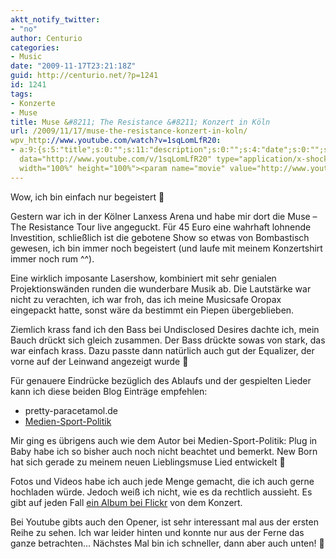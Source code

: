 ```yaml
---
aktt_notify_twitter:
- "no"
author: Centurio
categories:
- Music
date: "2009-11-17T23:21:18Z"
guid: http://centurio.net/?p=1241
id: 1241
tags:
- Konzerte
- Muse
title: Muse &#8211; The Resistance &#8211; Konzert in Köln
url: /2009/11/17/muse-the-resistance-konzert-in-koln/
wpv_http://www.youtube.com/watch?v=1sqLomLfR20:
- a:9:{s:5:"title";s:0:"";s:11:"description";s:0:"";s:4:"date";s:0:"";s:6:"author";s:0:"";s:14:"author_profile";s:23:"http://www.youtube.com/";s:8:"duration";s:0:"";s:9:"embedcode";s:198:"<object
  data="http://www.youtube.com/v/1sqLomLfR20" type="application/x-shockwave-flash"
  width="100%" height="100%"><param name="movie" value="http://www.youtube.com/v/1sqLomLfR20"></param></object>";s:7:"version";s:4:"1.10";s:3:"url";s:42:"http://www.youtube.com/watch?v=1sqLomLfR20";}
---
```

Wow, ich bin einfach nur begeistert 🙂

Gestern war ich in der Kölner Lanxess Arena und habe mir dort die Muse &#8211; The Resistance Tour live angeguckt. Für 45 Euro eine wahrhaft lohnende Investition, schließlich ist die gebotene Show so etwas von Bombastisch gewesen, ich bin immer noch begeistert (und laufe mit meinem Konzertshirt immer noch rum ^^).

Eine wirklich imposante Lasershow, kombiniert mit sehr genialen Projektionswänden runden die wunderbare Musik ab. Die Lautstärke war nicht zu verachten, ich war froh, das ich meine Musicsafe Oropax eingepackt hatte, sonst wäre da bestimmt ein Piepen übergeblieben.

Ziemlich krass fand ich den Bass bei Undisclosed Desires dachte ich, mein Bauch drückt sich gleich zusammen. Der Bass drückte sowas von stark, das war einfach krass. Dazu passte dann natürlich auch gut der Equalizer, der vorne auf der Leinwand angezeigt wurde 🙂

Für genauere Eindrücke bezüglich des Ablaufs und der gespielten Lieder kann ich diese beiden Blog Einträge empfehlen:

  * pretty-paracetamol.de
  * [Medien-Sport-Politik](http://www.medien-sport-politik.de/2009/11/17/plug-in-baby-muse-in-der-lanxess-arena/)

Mir ging es übrigens auch wie dem Autor bei Medien-Sport-Politik: Plug in Baby habe ich so bisher auch noch nicht beachtet und bemerkt. New Born hat sich gerade zu meinem neuen Lieblingsmuse Lied entwickelt 🙂

Fotos und Videos habe ich auch jede Menge gemacht, die ich auch gerne hochladen würde. Jedoch weiß ich nicht, wie es da rechtlich aussieht. Es gibt auf jeden Fall [ein Album bei Flickr](http://www.flickr.com/photos/pretty-paracetamol/sets/72157622823019742/) von dem Konzert.

Bei Youtube gibts auch den Opener, ist sehr interessant mal aus der ersten Reihe zu sehen. Ich war leider hinten und konnte nur aus der Ferne das ganze betrachten&#8230; Nächstes Mal bin ich schneller, dann aber auch unten! 🙂<figure class="wp-block-embed is-type-video is-provider-youtube wp-block-embed-youtube wp-embed-aspect-4-3 wp-has-aspect-ratio">

<div class="wp-block-embed__wrapper">
</div></figure>